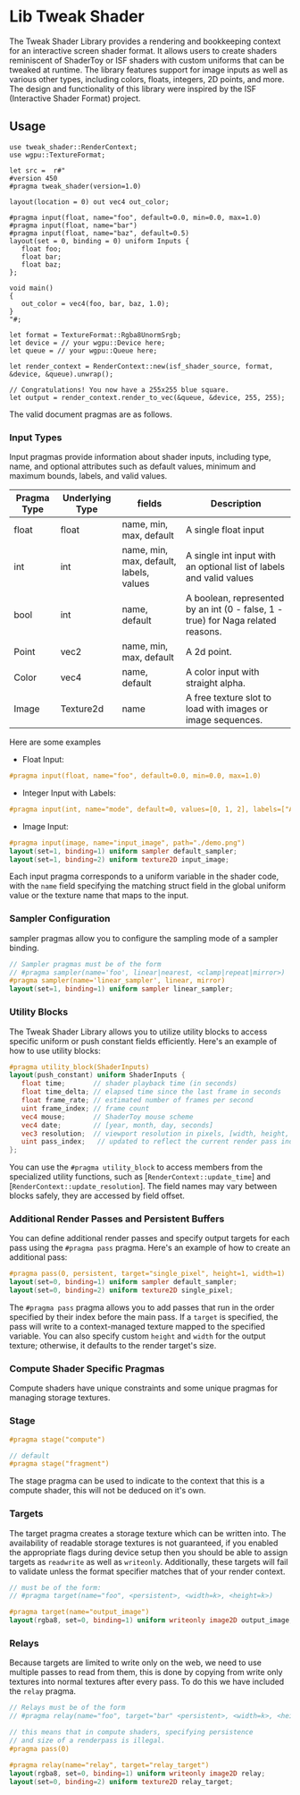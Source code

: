 # Lib Tweak Shader

The Tweak Shader Library provides a rendering and bookkeeping context for an interactive screen shader format. It allows users to create shaders reminiscent of ShaderToy or ISF shaders with custom uniforms that can be tweaked at runtime. The library features support for image inputs as well as various other types, including colors, floats, integers, 2D points, and more. The design and functionality of this library were inspired by the ISF (Interactive Shader Format) project.

 ## Usage

 ```rust, ignore
 use tweak_shader::RenderContext;
 use wgpu::TextureFormat;

 let src =  r#"
#version 450
#pragma tweak_shader(version=1.0)

layout(location = 0) out vec4 out_color;

#pragma input(float, name="foo", default=0.0, min=0.0, max=1.0)
#pragma input(float, name="bar")
#pragma input(float, name="baz", default=0.5)
layout(set = 0, binding = 0) uniform Inputs {
    float foo;
    float bar;
    float baz;
};

void main()
{
    out_color = vec4(foo, bar, baz, 1.0);
}
 "#;

 let format = TextureFormat::Rgba8UnormSrgb;
 let device = // your wgpu::Device here;
 let queue = // your wgpu::Queue here;

 let render_context = RenderContext::new(isf_shader_source, format, &device, &queue).unwrap();

 // Congratulations! You now have a 255x255 blue square.
 let output = render_context.render_to_vec(&queue, &device, 255, 255);

 ```

 The valid document pragmas are as follows.

 ### Input Types

 Input pragmas provide information about shader inputs, including type, name, and optional attributes such as default values, minimum and maximum bounds, labels, and valid values. 

| Pragma Type| Underlying Type | fields                                  | Description                                                                                                                   |
|-------------|-----------------|-----------------------------------------|-------------------------------------------------------------------------------------------------------------------------------|
| float       | float           | name, min, max, default                 | A single float input                                                                                                          |
| int         | int             | name, min, max, default, labels, values | A single int input with an optional list of labels and valid values                                                           |
| bool        | int             | name, default                           | A boolean, represented by an int (0 - false, 1 - true) for Naga related reasons.                                              |
| Point       | vec2            | name, min, max, default                 | A 2d point.                                                                                                                   |
| Color       | vec4            | name, default                           | A color input with straight alpha.                                                                                            |
| Image       | Texture2d       | name | A free texture slot to load with images or image sequences.                                                                            |


 Here are some examples 

 - Float Input:

 ```glsl
 #pragma input(float, name="foo", default=0.0, min=0.0, max=1.0)
 ```

 - Integer Input with Labels:

 ```glsl
 #pragma input(int, name="mode", default=0, values=[0, 1, 2], labels=["A", "B", "C"])
 ```

 - Image Input:

 ```glsl
 #pragma input(image, name="input_image", path="./demo.png")
layout(set=1, binding=1) uniform sampler default_sampler;
layout(set=1, binding=2) uniform texture2D input_image;
 ```


 Each input pragma corresponds to a uniform variable in the shader code, with the `name` field specifying the matching struct field in the global uniform value or the texture name that maps to the input.


### Sampler Configuration

sampler pragmas allow you to configure the sampling mode of a sampler binding.


```glsl
// Sampler pragmas must be of the form
// #pragma sampler(name='foo', linear|nearest, <clamp|repeat|mirror>)
#pragma sampler(name='linear_sampler', linear, mirror)
layout(set=1, binding=1) uniform sampler linear_sampler;

```



### Utility Blocks

The Tweak Shader Library allows you to utilize utility blocks to access specific uniform or push constant fields efficiently. Here's an example of how to use utility blocks:

 ```glsl
#pragma utility_block(ShaderInputs)
layout(push_constant) uniform ShaderInputs {
    float time;       // shader playback time (in seconds)
    float time_delta; // elapsed time since the last frame in seconds
    float frame_rate; // estimated number of frames per second
    uint frame_index; // frame count
    vec4 mouse;       // ShaderToy mouse scheme
    vec4 date;        // [year, month, day, seconds]
    vec3 resolution;  // viewport resolution in pixels, [width, height, aspect ratio]
    uint pass_index;   // updated to reflect the current render pass index
};
 ```

 You can use the `#pragma utility_block` to access members from the specialized utility functions, such as [`RenderContext::update_time`] and [`RenderContext::update_resolution`]. The field names may vary between blocks safely, they are accessed by field offset.


### Additional Render Passes and Persistent Buffers

 You can define additional render passes and specify output targets for each pass using the `#pragma pass` pragma. Here's an example of how to create an additional pass:

 ```glsl
 #pragma pass(0, persistent, target="single_pixel", height=1, width=1)
layout(set=0, binding=1) uniform sampler default_sampler;
layout(set=0, binding=2) uniform texture2D single_pixel;
 ```

 The `#pragma pass` pragma allows you to add passes that run in the order specified by their index before the main pass. If a `target` is specified, the pass will write to a context-managed texture mapped to the specified variable. You can also specify custom `height` and `width` for the output texture; otherwise, it defaults to the render target's size.

### Compute Shader Specific Pragmas

Compute shaders have unique constraints and some unique pragmas for managing storage textures.

### Stage

```glsl
#pragma stage("compute")

// default
#pragma stage("fragment")

```
The stage pragma can be used to indicate to the context that this is a compute shader, this will not be deduced on it's own. 


### Targets

The target pragma creates a storage texture which can be written into. The availability of readable storage textures is not guaranteed, if you 
enabled the appropriate flags during device setup then you should be able to assign targets as `readwrite` as well as `writeonly`. Additionally, these targets will fail to validate unless the format specifier matches that of your render context. 

```glsl
// must be of the form:
// #pragma target(name="foo", <persistent>, <width=k>, <height=k>)

#pragma target(name="output_image")
layout(rgba8, set=0, binding=1) uniform writeonly image2D output_image;
```

### Relays

Because targets are limited to write only on the web, we need to use multiple passes to 
read from them, this is done by copying from write only textures into normal textures after every pass. To do this we have included the `relay` pragma.

```glsl
// Relays must be of the form
// #pragma relay(name="foo", target="bar" <persistent>, <width=k>, <height=k>)

// this means that in compute shaders, specifying persistence 
// and size of a renderpass is illegal.
#pragma pass(0)

#pragma relay(name="relay", target="relay_target")
layout(rgba8, set=0, binding=1) uniform writeonly image2D relay;
layout(set=0, binding=2) uniform texture2D relay_target;
```
